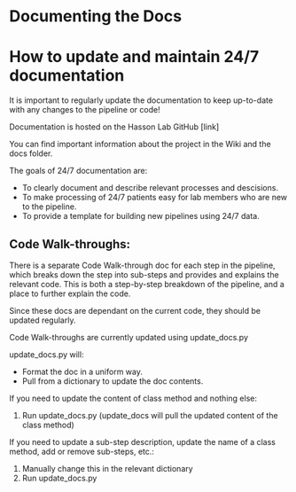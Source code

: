 Documenting the Docs
====================

# How to update and maintain 24/7 documentation

It is important to regularly update the documentation to keep up-to-date with any changes to the pipeline or code!

Documentation is hosted on the Hasson Lab GitHub [link]

You can find important information about the project in the Wiki and the docs folder.

The goals of 24/7 documentation are:
- To clearly document and describe relevant processes and descisions.
- To make processing of 24/7 patients easy for lab members who are new to the pipeline.
- To provide a template for building new pipelines using 24/7 data.

## Code Walk-throughs:
There is a separate Code Walk-through doc for each step in the pipeline, which breaks down the step into sub-steps and provides and explains the relevant code. This is both a step-by-step breakdown of the pipeline, and a place to further explain the code.

Since these docs are dependant on the current code, they should be updated regularly.

Code Walk-throughs are currently updated using update_docs.py

update_docs.py will:
- Format the doc in a uniform way.
- Pull from a dictionary to update the doc contents.

If you need to update the content of class method and nothing else:
1. Run update_docs.py (update_docs will pull the updated content of the class method)

If you need to update a sub-step description, update the name of a class method, add or remove sub-steps, etc.:
1. Manually change this in the relevant dictionary
2. Run update_docs.py